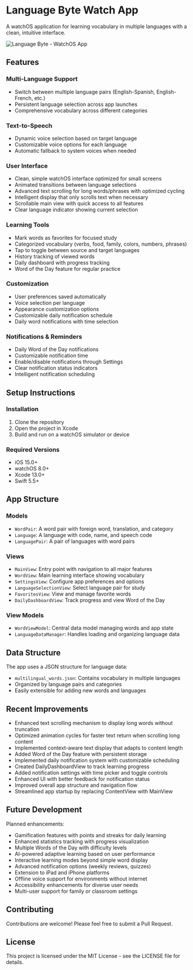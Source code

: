 # Language Byte Watch App

A watchOS application for learning vocabulary in multiple languages with a clean, intuitive interface.

![Language Byte - WatchOS App](app_screenshot.png)

## Features

### Multi-Language Support
- Switch between multiple language pairs (English-Spanish, English-French, etc.)
- Persistent language selection across app launches
- Comprehensive vocabulary across different categories

### Text-to-Speech
- Dynamic voice selection based on target language
- Customizable voice options for each language
- Automatic fallback to system voices when needed

### User Interface
- Clean, simple watchOS interface optimized for small screens
- Animated transitions between language selections
- Advanced text scrolling for long words/phrases with optimized cycling
- Intelligent display that only scrolls text when necessary
- Scrollable main view with quick access to all features
- Clear language indicator showing current selection

### Learning Tools
- Mark words as favorites for focused study
- Categorized vocabulary (verbs, food, family, colors, numbers, phrases)
- Tap to toggle between source and target languages
- History tracking of viewed words
- Daily dashboard with progress tracking
- Word of the Day feature for regular practice

### Customization
- User preferences saved automatically
- Voice selection per language
- Appearance customization options
- Customizable daily notification schedule
- Daily word notifications with time selection

### Notifications & Reminders
- Daily Word of the Day notifications
- Customizable notification time
- Enable/disable notifications through Settings
- Clear notification status indicators
- Intelligent notification scheduling

## Setup Instructions

### Installation
1. Clone the repository
2. Open the project in Xcode
3. Build and run on a watchOS simulator or device

### Required Versions
- iOS 15.0+
- watchOS 8.0+
- Xcode 13.0+
- Swift 5.5+

## App Structure

### Models
- `WordPair`: A word pair with foreign word, translation, and category
- `Language`: A language with code, name, and speech code
- `LanguagePair`: A pair of languages with word pairs

### Views
- `MainView`: Entry point with navigation to all major features
- `WordView`: Main learning interface showing vocabulary
- `SettingsView`: Configure app preferences and options
- `LanguageSelectionView`: Select language pair for study
- `FavoritesView`: View and manage favorite words
- `DailyDashboardView`: Track progress and view Word of the Day

### View Models
- `WordViewModel`: Central data model managing words and app state
- `LanguageDataManager`: Handles loading and organizing language data

## Data Structure

The app uses a JSON structure for language data:
- `multilingual_words.json`: Contains vocabulary in multiple languages
- Organized by language pairs and categories
- Easily extensible for adding new words and languages

## Recent Improvements

- Enhanced text scrolling mechanism to display long words without truncation
- Optimized animation cycles for faster text return when scrolling long content
- Implemented context-aware text display that adapts to content length
- Added Word of the Day feature with persistent storage
- Implemented daily notification system with customizable scheduling
- Created DailyDashboardView to track learning progress
- Added notification settings with time picker and toggle controls
- Enhanced UI with better feedback for notification status
- Improved overall app structure and navigation flow
- Streamlined app startup by replacing ContentView with MainView

## Future Development

Planned enhancements:
- Gamification features with points and streaks for daily learning
- Enhanced statistics tracking with progress visualization
- Multiple Words of the Day with difficulty levels
- AI-powered adaptive learning based on user performance
- Interactive learning modes beyond simple word display
- Advanced notification options (weekly reviews, quizzes)
- Extension to iPad and iPhone platforms
- Offline voice support for environments without internet
- Accessibility enhancements for diverse user needs
- Multi-user support for family or classroom settings

## Contributing

Contributions are welcome! Please feel free to submit a Pull Request.

## License

This project is licensed under the MIT License - see the LICENSE file for details. 